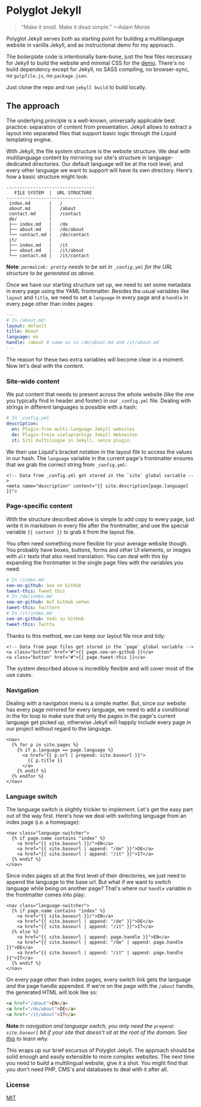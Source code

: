 # Polyglot Jekyll

> "Make it small. Make it dead simple."  &mdash;Adam Morse

Polyglot Jekyll serves both as starting point for building a multilanguage website in vanilla Jekyll, and as instructional demo for my approach.

The boilerplate code is intentionally bare-bone, just the few files necessary for Jekyll to build the website and minimal CSS for the [demo](http://mrzool.cc/polyglot-jekyll). There's no build dependency except for Jekyll, no SASS compiling, no browser-sync, no `gulpfile.js`, no `package.json`.

Just clone the repo and run `jekyll build` to build locally.

## The approach

The underlying principle is a well-known, universally applicable best practice: separation of content from presentation. Jekyll allows to extract a layout into separated files that support basic logic through the Liquid templating engine.

With Jekyll, the file system structure is the website structure. We deal with multilanguage content by mirroring our site's structure in language-dedicated directories. Our default language will be at the root level, and every other language we want to support will have its own directory. Here's how a basic structure might look:

```
---------------------------------
   FILE SYSTEM  |  URL STRUCTURE
---------------------------------
 index.md       |   /            
 about.md       |   /about       
 contact.md     |   /contact     
 de/            |                
 ├── index.md   |   /de          
 ├── about.md   |   /de/about    
 └── contact.md |   /de/contact  
 it/            |                
 ├── index.md   |   /it          
 ├── about.md   |   /it/about    
 └── contact.md |   /it/contact  
```

**Note**: *`permalink: pretty` needs to be set in `_config.yml` for the URL structure to be generated as above.*

Once we have our starting structure set up, we need to set some metadata in every page using the YAML frontmatter. Besides the usual variables like `layout` and `title`, we need to set a `language` in every page and a `handle` in every page other than index pages:

```yaml
---
# In /about.md:
layout: default
title: About
language: en
handle: /about # same as in /de/about.md and /it/about.md
---
```

The reason for these two extra variables will become clear in a moment. Now let's deal with the content.

### Site-wide content
We put content that needs to present across the whole website (like the one you typically find in header and footer) in our `_config.yml` file. Dealing with strings in different languages is possible with a hash:

```yml
# In _config.yml
description: 
  en: Plugin-free multi-language Jekyll websites
  de: Plugin-freie vielsprachige Jekyll Webseiten
  it: Siti multilingue in Jekyll, senza plugin.
```

We then use Liquid's bracket notation in the layout file to access the values in our hash. The `language` variable in the current page's frontmatter ensures that we grab the correct string from `_config.yml`:

```liquid
<!-- Data from _config.yml get stored in the `site` global variable -->
<meta name="description" content="{{ site.description[page.language] }}">
```

### Page-specific content
With the structure described above is simple to add copy to every page, just write it in markdown in every file after the frontmatter, and use the special variable `{{ content }}` to grab it from the layout file.

You often need something more flexible for your average website though. You probably have boxes, buttons, forms and other UI elements, or images with `alt` texts that also need translation. You can deal with this by expanding the frontmatter in the single page files with the variables you need:

```yaml
# In /index.md
see-on-github: See on GitHub
tweet-this: Tweet this
# In /de/index.md
see-on-github: Auf GitHub sehen
tweet-this: Twittern
# In /it/index.md
see-on-github: Vedi su GitHub
tweet-this: Twitta
```

Thanks to this method, we can keep our layout file nice and tidy:

```liquid
<!-- Data from page files get stored in the `page` global variable -->
<a class="button" href="#">{{ page.see-on-github }}</a>
<a class="button" href="#">{{ page.tweet-this }}</a>
```

The system described above is incredibly flexible and will cover most of the use cases.

### Navigation
Dealing with a navigation menu is a simple matter. But, since our website has every page mirrored for every language, we need to add a conditional in the for loop to make sure that only the pages in the page's current language get picked up, otherwise Jekyll will happily include every page in our project without regard to the language.

```liquid
<nav>
  {% for p in site.pages %}
    {% if p.language == page.language %} 
      <a href="{{ p.url | prepend: site.baseurl }}">
        {{ p.title }}
      </a>
    {% endif %}
  {% endfor %}
</nav>
```

### Language switch
The language switch is slightly trickier to implement. Let's get the easy part out of the way first. Here's how we deal with switching language from an index page (i.e. a homepage):

```liquid
<nav class="language-switcher">
  {% if page.name contains "index" %}
    <a href="{{ site.baseurl }}/">EN</a>
    <a href="{{ site.baseurl | append: "/de" }}">DE</a>
    <a href="{{ site.baseurl | append: "/it" }}">IT</a>
  {% endif %}
</nav>
```

Since index pages sit at the first level of their directories, we just need to append the language to the base url. But what if we want to switch language while being on another page? That's where our `handle` variable in the frontmatter comes into play:

```liquid
<nav class="language-switcher">
  {% if page.name contains "index" %}
    <a href="{{ site.baseurl }}/">EN</a>
    <a href="{{ site.baseurl | append: "/de" }}">DE</a>
    <a href="{{ site.baseurl | append: "/it" }}">IT</a>
  {% else %}
    <a href="{{ site.baseurl | append: page.handle }}">EN</a>
    <a href="{{ site.baseurl | append: "/de" | append: page.handle }}">DE</a>
    <a href="{{ site.baseurl | append: "/it" | append: page.handle }}">IT</a>
  {% endif %}
</nav>
```

On every page other than index pages, every switch link gets the language *and* the page handle appended. If we're on the page with the `/about` handle, the generated HTML will look like so:

```html
<a href="/about">EN</a>
<a href="/de/about">DE</a>
<a href="/it/about">IT</a>
```

**Note**:*In navigation and language switch, you only need the `prepend: site.baseurl` bit if your site that doesn’t sit at the root of the domain. See [this](https://byparker.com/blog/2014/clearing-up-confusion-around-baseurl/) to learn why.*

This wraps up our brief excursus of Polyglot Jekyll. The approach should be solid enough and easily extensible to more complex websites. The next time you need to build a multilingual website, give it a shot. You might find that you don't need PHP, CMS's and databases to deal with it after all.

### License
[MIT](LICENSE)
